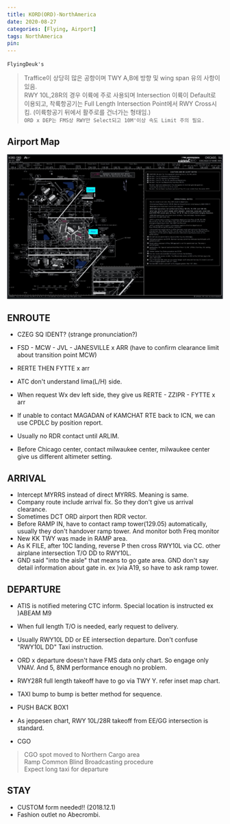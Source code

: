 ```yaml
---
title: KORD(ORD)-NorthAmerica
date: 2020-08-27
categories: [Flying, Airport]
tags: NorthAmerica
pin:
---
```

`FlyingDeuk's`
>Traffice이 상당히 많은 공항이며 TWY A,B에 방향 및 wing span 유의 사항이 있음. <br>
RWY 10L,28R의 경우 이륙에 주로 사용되며 Intersection 이륙이 Default로 이용되고, 착륙항공기는 Full Length Intersection Point에서 RWY Cross시킴. (이륙항공기 뒤에서 활주로를 건너가는 형태임.)<br>
`ORD x DEP는 FMS상 RWY만 Select되고 10M'이상 속도 Limit 주의 필요.`


## Airport Map
![ord](/img/flying/airport/ord_ap.jpg)

## ENROUTE
- CZEG SQ IDENT? (strange pronunciation?)
- FSD - MCW - JVL - JANESVILLE x ARR (have to confirm clearance limit about transition point MCW)
- RERTE THEN FYTTE x arr
- ATC don't understand lima(L/H) side.
- When request Wx dev left side, they give us RERTE - ZZIPR - FYTTE x arr

- If unable to contact MAGADAN of KAMCHAT RTE back to ICN, we can use CPDLC by position report.
- Usually no RDR contact until ARLIM.
- Before Chicago center, contact milwaukee center, milwaukee center give us different altimeter setting.

## ARRIVAL
- Intercept MYRRS instead of direct MYRRS. Meaning is same.
- Company route include arrival fix. So they don't give us arrival clearance.
- Sometimes DCT ORD airport then RDR vector.
- Before RAMP IN, have to contact ramp tower(129.05) automatically, usually they don't handover ramp tower. And monitor both Freq monitor
- New KK TWY was made in RAMP area.
- As K FILE,  after 10C landing, reverse P then cross RWY10L via CC. other airplane intersection T/O DD to RWY10L.
- GND said "into the aisle" that means to go gate area. GND don't say detail information about gate in. ex )via A19, so have to ask ramp tower.



## DEPARTURE
- ATIS is notified metering CTC inform. Special location is instructed ex )ABEAM M9
- When full length T/O is needed, early request to delivery.
- Usually RWY10L DD or EE intersection departure.  Don't confuse "RWY10L DD" Taxi instruction.
- ORD x departure doesn't have FMS data only chart. So engage only VNAV. And 5, 8NM performance enough no problem.
- RWY28R full length takeoff have to go via TWY Y. refer inset map chart.
- TAXI bump to bump is better method for sequence.
- PUSH BACK BOX1
- As jeppesen chart, RWY 10L/28R takeoff from EE/GG intersection is standard.

- CGO
>CGO spot moved to Northern Cargo area <br>
Ramp Common Blind Broadcasting procedure <br>
Expect long taxi for departure



## STAY
- CUSTOM form needed!! (2018.12.1)
- Fashion outlet no Abecrombi.
